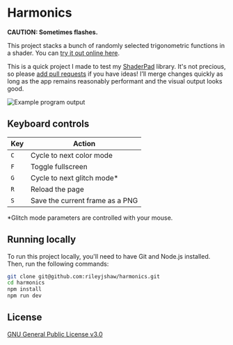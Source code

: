 # Harmonics

**CAUTION: Sometimes flashes.**

This project stacks a bunch of randomly selected trigonometric functions in a shader. You can [try it out online here](https://rileyjshaw.com/harmonics).

This is a quick project I made to test my [ShaderPad](https://github.com/rileyjshaw/shaderpad) library. It's not precious, so please [add pull requests](https://github.com/rileyjshaw/harmonics/pulls) if you have ideas! I’ll merge changes quickly as long as the app remains reasonably performant and the visual output looks good.

![Example program output](/screenshots/export.png)

## Keyboard controls

| Key | Action                          |
| --- | ------------------------------- |
| `C` | Cycle to next color mode        |
| `F` | Toggle fullscreen               |
| `G` | Cycle to next glitch mode\*     |
| `R` | Reload the page                 |
| `S` | Save the current frame as a PNG |

\*Glitch mode parameters are controlled with your mouse.

## Running locally

To run this project locally, you'll need to have Git and Node.js installed. Then, run the following commands:

```sh
git clone git@github.com:rileyjshaw/harmonics.git
cd harmonics
npm install
npm run dev
```

## License

[GNU General Public License v3.0](/LICENSE)
